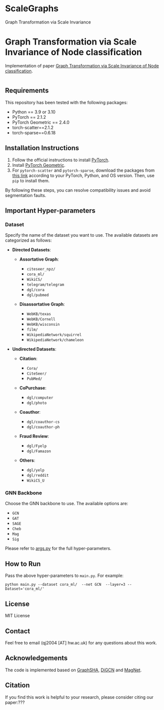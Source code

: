 # ScaleGraphs
Graph Transformation via Scale Invariance

# Graph Transformation via Scale Invariance of Node classification

Implementation of paper [Graph Transformation via Scale Invariance of Node classification](??).

![]()

## Requirements

This repository has been tested with the following packages:

- Python == 3.9 or 3.10
- PyTorch == 2.1.2
- PyTorch Geometric == 2.4.0
- torch-scatter==2.1.2
- torch-sparse==0.6.18

## Installation Instructions

1. Follow the official instructions to install [PyTorch](https://pytorch.org/get-started/previous-versions/).
2. Install [PyTorch Geometric](https://pytorch-geometric.readthedocs.io/en/latest/notes/installation.html).
3. For `pytorch-scatter` and `pytorch-sparse`, download the packages from [this link](https://pytorch-geometric.com/whl/torch-2.3.0%2Bcu121.html) according to your PyTorch, Python, and OS version. Then, use `pip` to install them.

By following these steps, you can resolve compatibility issues and avoid segmentation faults.


## Important Hyper-parameters
### Dataset
Specify the name of the dataset you want to use. The available datasets are categorized as follows:

- **Directed Datasets**:
  - **Assortative Graph**:
    - `citeseer_npz/`
    - `cora_ml/`
    - `WikiCS/`
    - `telegram/telegram`
    - `dgl/cora`
    - `dgl/pubmed`
  
  - **Disassortative Graph**:
    - `WebKB/texas`
    - `WebKB/Cornell`
    - `WebKB/wisconsin`
    - `film/`
    - `WikipediaNetwork/squirrel`
    - `WikipediaNetwork/chameleon`

- **Undirected Datasets**:
  - **Citation**:
    - `Cora/`
    - `CiteSeer/`
    - `PubMed/`
  - **CoPurchase**:
    - `dgl/computer`
    - `dgl/photo`
  
  - **Coauthor**:
    - `dgl/coauthor-cs`
    - `dgl/coauthor-ph`
  
  - **Fraud Review**:
    - `dgl/Fyelp`
    - `dgl/Famazon`
  
  - **Others**:
    - `dgl/yelp`
    - `dgl/reddit`
    - `WikiCS_U`
  

### GNN Backbone
Choose the GNN backbone to use. The available options are:
- `GCN`
- `GAT`
- `SAGE`
- `Cheb`
- `Mag`
- `Sig`

Please refer to [args.py](args.py) for the full hyper-parameters.

## How to Run

Pass the above hyper-parameters to `main.py`. For example:

```
python main.py --dataset cora_ml/  --net GCN  --layer=3 --Dataset='cora_ml/'
```

## License
MIT License

## Contact 
Feel free to email (qj2004 [AT] hw.ac.uk) for any questions about this work.

## Acknowledgements

The code is implemented based on [GraphSHA](https://github.com/wenzhilics/GraphSHA), [DiGCN](https://github.com/flyingtango/DiGCN) and [MagNet](https://github.com/matthew-hirn/magnet).

## Citation

If you find this work is helpful to your research, please consider citing our paper:???

```

```


